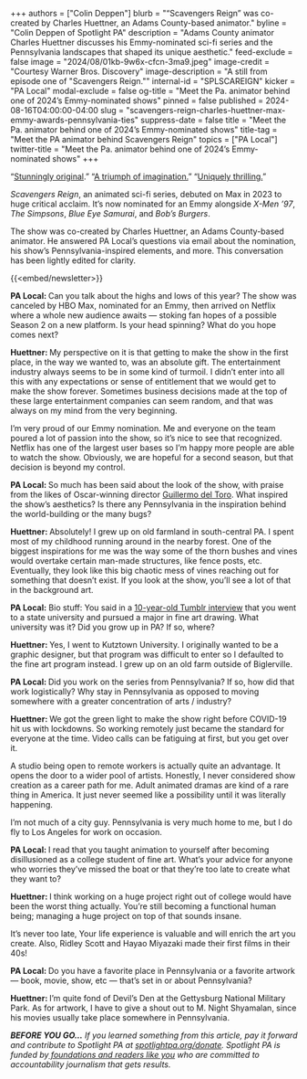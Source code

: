 +++
authors = ["Colin Deppen"]
blurb = "“Scavengers Reign” was co-created by Charles Huettner, an Adams County-based animator."
byline = "Colin Deppen of Spotlight PA"
description = "Adams County animator Charles Huettner discusses his Emmy-nominated sci-fi series and the Pennsylvania landscapes that shaped its unique aesthetic."
feed-exclude = false
image = "2024/08/01kb-9w6x-cfcn-3ma9.jpeg"
image-credit = "Courtesy Warner Bros. Discovery"
image-description = "A still from episode one of \"Scavengers Reign.\""
internal-id = "SPLSCAREIGN"
kicker = "PA Local"
modal-exclude = false
og-title = "Meet the Pa. animator behind one of 2024’s Emmy-nominated shows"
pinned = false
published = 2024-08-16T04:00:00-04:00
slug = "scavengers-reign-charles-huettner-max-emmy-awards-pennsylvania-ties"
suppress-date = false
title = "Meet the Pa. animator behind one of 2024’s Emmy-nominated shows"
title-tag = "Meet the PA animator behind Scavengers Reign"
topics = ["PA Local"]
twitter-title = "Meet the Pa. animator behind one of 2024’s Emmy-nominated shows"
+++

“<a href="https://www.hollywoodreporter.com/tv/tv-reviews/the-best-tv-shows-of-2023-ranked-1235738973/">Stunningly original</a>.” “<a href="https://www.newyorker.com/culture/2023-in-review/the-best-tv-shows-of-2023">A triumph of imagination.</a>” “<a href="https://www.vulture.com/article/scavengers-reign-review.html?utm_source=flipboard.com&amp;utm_medium=social_acct&amp;utm_campaign=feed-part">Uniquely thrilling.</a>”

<em>Scavengers Reign</em>, an animated sci-fi series, debuted on Max in 2023 to huge critical acclaim. It’s now nominated for an Emmy alongside <em>X-Men ’97</em>, <em>The Simpsons</em>, <em>Blue Eye Samurai</em>, and <em>Bob’s Burgers</em>.

The show was co-created by Charles Huettner, an Adams County-based animator. He answered PA Local’s questions via email about the nomination, his show’s Pennsylvania-inspired elements, and more. This conversation has been lightly edited for clarity. <em></em>

{{<embed/newsletter>}}

<strong>PA Local: </strong>Can you talk about the highs and lows of this year? The show was canceled by HBO Max, nominated for an Emmy, then arrived on Netflix where a whole new audience awaits — stoking fan hopes of a possible Season 2 on a new platform. Is your head spinning? What do you hope comes next?

<strong>Huettner: </strong>My perspective on it is that getting to make the show in the first place, in the way we wanted to, was an absolute gift. The entertainment industry always seems to be in some kind of turmoil. I didn’t enter into all this with any expectations or sense of entitlement that we would get to make the show forever. Sometimes business decisions made at the top of these large entertainment companies can seem random, and that was always on my mind from the very beginning.

I’m very proud of our Emmy nomination. Me and everyone on the team poured a lot of passion into the show, so it’s nice to see that recognized. Netflix has one of the largest user bases so I’m happy more people are able to watch the show. Obviously, we are hopeful for a second season, but that decision is beyond my control.

<strong>PA Local: </strong>So much has been said about the look of the show, with praise from the likes of Oscar-winning director <a href="https://x.com/RealGDT/status/1796956763998085226">Guillermo del Toro</a>. What inspired the show’s aesthetics? Is there any Pennsylvania in the inspiration behind the world-building or the many bugs?

<strong>Huettner: </strong>Absolutely! I grew up on old farmland in south-central PA. I spent most of my childhood running around in the nearby forest. One of the biggest inspirations for me was the way some of the thorn bushes and vines would overtake certain man-made structures, like fence posts, etc. Eventually, they look like this big chaotic mess of vines reaching out for something that doesn’t exist. If you look at the show, you’ll see a lot of that in the background art.

<strong>PA Local:</strong> Bio stuff: You said in a <a href="https://ggsharp.tumblr.com/charleshuettnerinterview">10-year-old Tumblr interview</a> that you went to a state university and pursued a major in fine art drawing. What university was it? Did you grow up in PA? If so, where?

<strong>Huettner: </strong>Yes, I went to Kutztown University. I originally wanted to be a graphic designer, but that program was difficult to enter so I defaulted to the fine art program instead. I grew up on an old farm outside of Biglerville.

<strong>PA Local: </strong>Did you work on the series from Pennsylvania? If so, how did that work logistically? Why stay in Pennsylvania as opposed to moving somewhere with a greater concentration of arts / industry?

<strong>Huettner: </strong>We got the green light to make the show right before COVID-19 hit us with lockdowns. So working remotely just became the standard for everyone at the time. Video calls can be fatiguing at first, but you get over it.

A studio being open to remote workers is actually quite an advantage. It opens the door to a wider pool of artists. Honestly, I never considered show creation as a career path for me. Adult animated dramas are kind of a rare thing in America. It just never seemed like a possibility until it was literally happening.

I’m not much of a city guy. Pennsylvania is very much home to me, but I do fly to Los Angeles for work on occasion.

<strong>PA Local: </strong>I read that you taught animation to yourself after becoming disillusioned as a college student of fine art. What’s your advice for anyone who worries they’ve missed the boat or that they’re too late to create what they want to?

<strong>Huettner: </strong>I think working on a huge project right out of college would have been the worst thing actually. You’re still becoming a functional human being; managing a huge project on top of that sounds insane.

It’s never too late, Your life experience is valuable and will enrich the art you create. Also, Ridley Scott and Hayao Miyazaki made their first films in their 40s!

<strong>PA Local: </strong>Do you have a favorite place in Pennsylvania or a favorite artwork — book, movie, show, etc — that’s set in or about Pennsylvania?

<strong>Huettner: </strong>I’m quite fond of Devil’s Den at the Gettysburg National Military Park. As for artwork, I have to give a shout out to M. Night Shyamalan, since his movies usually take place somewhere in Pennsylvania.

<strong><em>BEFORE YOU GO…</em></strong><em> If you learned something from this article, pay it forward and contribute to Spotlight PA at </em><a href="https://www.spotlightpa.org/donate"><em>spotlightpa.org/donate</em></a><em>. Spotlight PA is funded by</em><a href="https://www.spotlightpa.org/support"><em> foundations and readers like you</em></a><em> who are committed to accountability journalism that gets results.</em>

